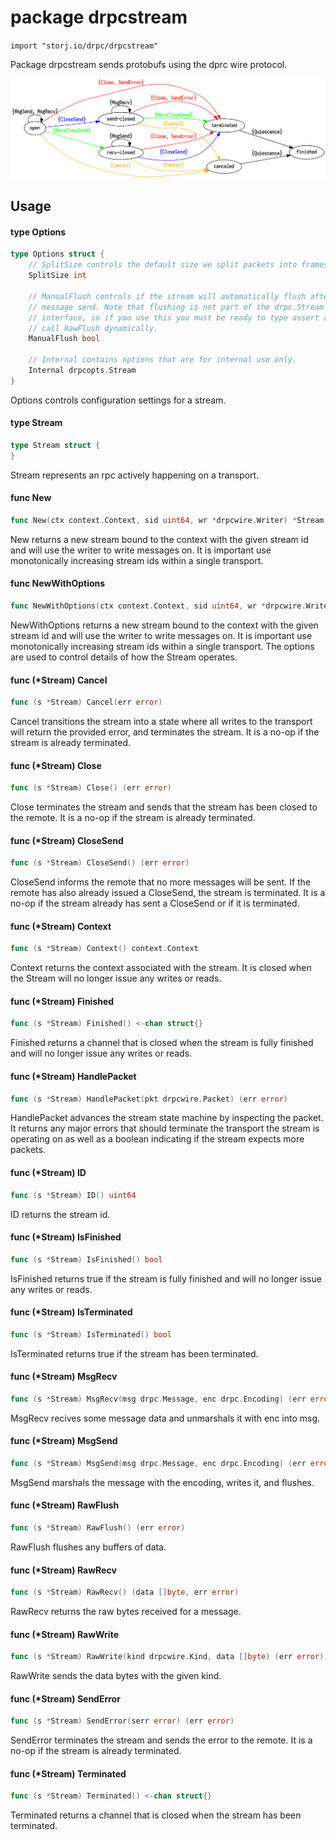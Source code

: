 # package drpcstream

`import "storj.io/drpc/drpcstream"`

Package drpcstream sends protobufs using the dprc wire protocol.

![Stream state machine diagram](./state.png)

## Usage

#### type Options

```go
type Options struct {
	// SplitSize controls the default size we split packets into frames.
	SplitSize int

	// ManualFlush controls if the stream will automatically flush after every
	// message send. Note that flushing is not part of the drpc.Stream
	// interface, so if you use this you must be ready to type assert and
	// call RawFlush dynamically.
	ManualFlush bool

	// Internal contains options that are for internal use only.
	Internal drpcopts.Stream
}
```

Options controls configuration settings for a stream.

#### type Stream

```go
type Stream struct {
}
```

Stream represents an rpc actively happening on a transport.

#### func  New

```go
func New(ctx context.Context, sid uint64, wr *drpcwire.Writer) *Stream
```
New returns a new stream bound to the context with the given stream id and will
use the writer to write messages on. It is important use monotonically
increasing stream ids within a single transport.

#### func  NewWithOptions

```go
func NewWithOptions(ctx context.Context, sid uint64, wr *drpcwire.Writer, opts Options) *Stream
```
NewWithOptions returns a new stream bound to the context with the given stream
id and will use the writer to write messages on. It is important use
monotonically increasing stream ids within a single transport. The options are
used to control details of how the Stream operates.

#### func (*Stream) Cancel

```go
func (s *Stream) Cancel(err error)
```
Cancel transitions the stream into a state where all writes to the transport
will return the provided error, and terminates the stream. It is a no-op if the
stream is already terminated.

#### func (*Stream) Close

```go
func (s *Stream) Close() (err error)
```
Close terminates the stream and sends that the stream has been closed to the
remote. It is a no-op if the stream is already terminated.

#### func (*Stream) CloseSend

```go
func (s *Stream) CloseSend() (err error)
```
CloseSend informs the remote that no more messages will be sent. If the remote
has also already issued a CloseSend, the stream is terminated. It is a no-op if
the stream already has sent a CloseSend or if it is terminated.

#### func (*Stream) Context

```go
func (s *Stream) Context() context.Context
```
Context returns the context associated with the stream. It is closed when the
Stream will no longer issue any writes or reads.

#### func (*Stream) Finished

```go
func (s *Stream) Finished() <-chan struct{}
```
Finished returns a channel that is closed when the stream is fully finished and
will no longer issue any writes or reads.

#### func (*Stream) HandlePacket

```go
func (s *Stream) HandlePacket(pkt drpcwire.Packet) (err error)
```
HandlePacket advances the stream state machine by inspecting the packet. It
returns any major errors that should terminate the transport the stream is
operating on as well as a boolean indicating if the stream expects more packets.

#### func (*Stream) ID

```go
func (s *Stream) ID() uint64
```
ID returns the stream id.

#### func (*Stream) IsFinished

```go
func (s *Stream) IsFinished() bool
```
IsFinished returns true if the stream is fully finished and will no longer issue
any writes or reads.

#### func (*Stream) IsTerminated

```go
func (s *Stream) IsTerminated() bool
```
IsTerminated returns true if the stream has been terminated.

#### func (*Stream) MsgRecv

```go
func (s *Stream) MsgRecv(msg drpc.Message, enc drpc.Encoding) (err error)
```
MsgRecv recives some message data and unmarshals it with enc into msg.

#### func (*Stream) MsgSend

```go
func (s *Stream) MsgSend(msg drpc.Message, enc drpc.Encoding) (err error)
```
MsgSend marshals the message with the encoding, writes it, and flushes.

#### func (*Stream) RawFlush

```go
func (s *Stream) RawFlush() (err error)
```
RawFlush flushes any buffers of data.

#### func (*Stream) RawRecv

```go
func (s *Stream) RawRecv() (data []byte, err error)
```
RawRecv returns the raw bytes received for a message.

#### func (*Stream) RawWrite

```go
func (s *Stream) RawWrite(kind drpcwire.Kind, data []byte) (err error)
```
RawWrite sends the data bytes with the given kind.

#### func (*Stream) SendError

```go
func (s *Stream) SendError(serr error) (err error)
```
SendError terminates the stream and sends the error to the remote. It is a no-op
if the stream is already terminated.

#### func (*Stream) Terminated

```go
func (s *Stream) Terminated() <-chan struct{}
```
Terminated returns a channel that is closed when the stream has been terminated.
